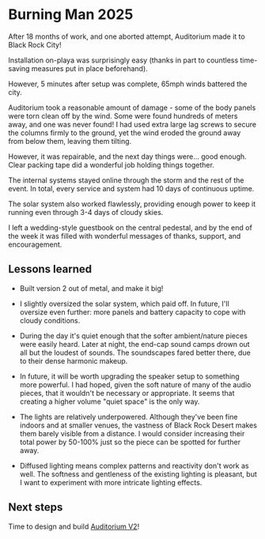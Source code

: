 # Burning Man 2025

After 18 months of work, and one aborted attempt, Auditorium made it to Black Rock City!

Installation on-playa was surprisingly easy (thanks in part to countless time-saving measures put in place beforehand).

However, 5 minutes after setup was complete, 65mph winds battered the city.

Auditorium took a reasonable amount of damage - some of the body panels were torn clean off by the wind. Some were found hundreds of meters away, and one was never found! I had used extra large lag screws to secure the columns firmly to the ground, yet the wind eroded the ground away from below them, leaving them tilting.

However, it was repairable, and the next day things were... good enough. Clear packing tape did a wonderful job holding things together.

The internal systems stayed online through the storm and the rest of the event. In total, every service and system had 10 days of continuous uptime.

The solar system also worked flawlessly, providing enough power to keep it running even through 3-4 days of cloudy skies.

I left a wedding-style guestbook on the central pedestal, and by the end of the week it was filled with wonderful messages of thanks, support, and encouragement.

## Lessons learned

- Built version 2 out of metal, and make it big!

- I slightly oversized the solar system, which paid off. In future, I'll oversize even further: more panels and battery capacity to cope with cloudy conditions.

- During the day it's quiet enough that the softer ambient/nature pieces were easily heard. Later at night, the end-cap sound camps drown out all but the loudest of sounds. The soundscapes fared better there, due to their dense harmonic makeup.

- In future, it will be worth upgrading the speaker setup to something more powerful. I had hoped, given the soft nature of many of the audio pieces, that it wouldn't be necessary or appropriate. It seems that creating a higher volume "quiet space" is the only way.

- The lights are relatively underpowered. Although they've been fine indoors and at smaller venues, the vastness of Black Rock Desert makes them barely visible from a distance. I would consider increasing their total power by 50-100% just so the piece can be spotted for further away.

- Diffused lighting means complex patterns and reactivity don't work as well. The softness and gentleness of the existing lighting is pleasant, but I want to experiment with more intricate lighting effects.

## Next steps

Time to design and build [Auditorium V2](AUDITORIUM_V2.md)!